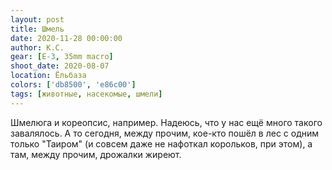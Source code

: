 ```yaml
---
layout: post
title: Шмель
date: 2020-11-28 00:00:00
author: К.С.
gear: [E-3, 35mm macro]
shoot_date: 2020-08-07
location: Ёльбаза
colors: ['db8500', 'e86c00']
tags: [животные, насекомые, шмели]
---
```

Шмелюга и кореопсис, например. Надеюсь, что у нас ещё много такого завалялось. А то сегодня, между прочим, кое-кто пошёл в лес с одним только "Таиром" (и совсем даже не нафоткал корольков, при этом), а там, между прочим, дрожалки жиреют.
